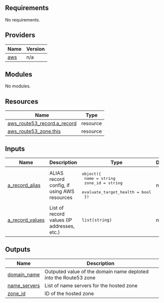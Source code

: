 ## Requirements

No requirements.

## Providers

| Name | Version |
|------|---------|
| <a name="provider_aws"></a> [aws](#provider\_aws) | n/a |

## Modules

No modules.

## Resources

| Name | Type |
|------|------|
| [aws_route53_record.a_record](https://registry.terraform.io/providers/hashicorp/aws/latest/docs/resources/route53_record) | resource |
| [aws_route53_zone.this](https://registry.terraform.io/providers/hashicorp/aws/latest/docs/resources/route53_zone) | resource |

## Inputs

| Name | Description | Type | Default | Required |
|------|-------------|------|---------|:--------:|
| <a name="input_a_record_alias"></a> [a\_record\_alias](#input\_a\_record\_alias) | ALIAS record config, if using AWS resources | <pre>object({<br/>    name                   = string<br/>    zone_id                = string<br/>    evaluate_target_health = bool<br/>  })</pre> | n/a | yes |
| <a name="input_a_record_values"></a> [a\_record\_values](#input\_a\_record\_values) | List of record values (IP addresses, etc.) | `list(string)` | n/a | yes |

## Outputs

| Name | Description |
|------|-------------|
| <a name="output_domain_name"></a> [domain\_name](#output\_domain\_name) | Outputed value of the domain name deploted into the Route53 zone |
| <a name="output_name_servers"></a> [name\_servers](#output\_name\_servers) | List of name servers for the hosted zone |
| <a name="output_zone_id"></a> [zone\_id](#output\_zone\_id) | ID of the hosted zone |
